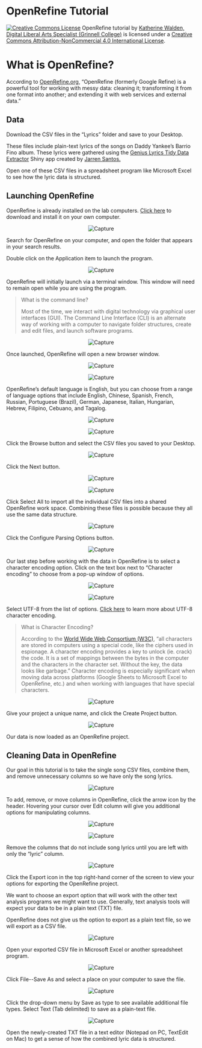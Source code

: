 # OpenRefine Tutorial

<a href="http://creativecommons.org/licenses/by-nc/4.0/" rel="license"><img style="border-width: 0;" src="https://i.creativecommons.org/l/by-nc/4.0/88x31.png" alt="Creative Commons License" /></a>
OpenRefine tutorial by <a href="dlac.grinnell.edu" rel="cc:attributionURL">Katherine Walden, Digital Liberal Arts Specialist (Grinnell College)</a> is licensed under a <a href="http://creativecommons.org/licenses/by-nc/4.0/" rel="license">Creative Commons Attribution-NonCommercial 4.0 International License</a>.

# What is OpenRefine?

According to [OpenRefine.org](http://openrefine.org/), “OpenRefine (formerly Google Refine) is a powerful tool for working with messy data: cleaning it; transforming it from one format into another; and extending it with web services and external data.”

## Data

Download the CSV files in the “Lyrics” folder and save to your Desktop.

These files include plain-text lyrics of the songs on Daddy Yankee’s Barrio Fino album. These lyrics were gathered using the [Genius Lyrics Tidy Data Extractor](https://dasil-jarren.shinyapps.io/genius-app/) Shiny app created by [Jarren Santos.](https://github.com/jarrenls)

Open one of these CSV files in a spreadsheet program like Microsoft Excel to see how the lyric data is structured. 

## Launching OpenRefine

OpenRefine is already installed on the lab computers. [Click here](http://openrefine.org/) to download and install it on your own computer.

<p align="center"><img class=" size-full wp-image-53 aligncenter" src="https://github.com/kwaldenphd/OpenRefine-tutorial/blob/master/screenshots/Capture_1.jpg?raw=true" alt="Capture" /></p>

Search for OpenRefine on your computer, and open the folder that appears in your search results.

Double click on the Application item to launch the program.

<p align="center"><img class=" size-full wp-image-53 aligncenter" src="https://github.com/kwaldenphd/OpenRefine-tutorial/blob/master/screenshots/Capture_2.jpg?raw=true" alt="Capture" /></p>

OpenRefine will initially launch via a terminal window. This window will need to remain open while you are using the program.

<blockquote>What is the command line?
  &nbsp;

Most of the time, we interact with digital technology via graphical user interfaces (GUI). The Command Line Interface (CLI) is an alternate way of working with a computer to navigate folder structures, create and edit files, and launch software programs.</blockquote>

<p align="center"><img class=" size-full wp-image-53 aligncenter" src="https://github.com/kwaldenphd/OpenRefine-tutorial/blob/master/screenshots/Capture_3.jpg?raw=true" alt="Capture" /></p>

Once launched, OpenRefine will open a new browser window.

<p align="center"><img class=" size-full wp-image-53 aligncenter" src="https://github.com/kwaldenphd/OpenRefine-tutorial/blob/master/screenshots/Capture_3a.jpg?raw=true" alt="Capture" /></p>

<p align="center"><img class=" size-full wp-image-53 aligncenter" src="https://github.com/kwaldenphd/OpenRefine-tutorial/blob/master/screenshots/Capture_3b.jpg?raw=true" alt="Capture" /></p>

OpenRefine’s default language is English, but you can choose from a range of language options that include English, Chinese, Spanish, French, Russian, Portuguese (Brazil), German, Japanese, Italian, Hungarian, Hebrew, Filipino, Cebuano, and Tagalog.

<p align="center"><img class=" size-full wp-image-53 aligncenter" src="https://github.com/kwaldenphd/OpenRefine-tutorial/blob/master/screenshots/Capture_5.jpg?raw=true" alt="Capture" /></p>


<p align="center"><img class=" size-full wp-image-53 aligncenter" src="https://github.com/kwaldenphd/OpenRefine-tutorial/blob/master/screenshots/Capture_4.jpg?raw=true" alt="Capture" /></p>

Click the Browse button and select the CSV files you saved to your Desktop. 

<p align="center"><img class=" size-full wp-image-53 aligncenter" src="https://github.com/kwaldenphd/OpenRefine-tutorial/blob/master/screenshots/Capture_5.jpg?raw=true" alt="Capture" /></p>

Click the Next button.

<p align="center"><img class=" size-full wp-image-53 aligncenter" src="https://github.com/kwaldenphd/OpenRefine-tutorial/blob/master/screenshots/Capture_6.jpg?raw=true" alt="Capture" /></p>

<p align="center"><img class=" size-full wp-image-53 aligncenter" src="https://github.com/kwaldenphd/OpenRefine-tutorial/blob/master/screenshots/Capture_7.jpg?raw=true" alt="Capture" /></p>

Click Select All to import all the individual CSV files into a shared OpenRefine work space. Combining these files is possible because they all use the same data structure.

<p align="center"><img class=" size-full wp-image-53 aligncenter" src="https://github.com/kwaldenphd/OpenRefine-tutorial/blob/master/screenshots/Capture_8.jpg?raw=true" alt="Capture" /></p>

Click the Configure Parsing Options button.

<p align="center"><img class=" size-full wp-image-53 aligncenter" src="https://github.com/kwaldenphd/OpenRefine-tutorial/blob/master/screenshots/Capture_9.jpg?raw=true" alt="Capture" /></p>

Our last step before working with the data in OpenRefine is to select a character encoding option. Click on the text box next to “Character encoding” to choose from a pop-up window of options.

<p align="center"><img class=" size-full wp-image-53 aligncenter" src="https://github.com/kwaldenphd/OpenRefine-tutorial/blob/master/screenshots/Capture_10.jpg?raw=true" alt="Capture" /></p>

<p align="center"><img class=" size-full wp-image-53 aligncenter" src="https://github.com/kwaldenphd/OpenRefine-tutorial/blob/master/screenshots/Capture_11.jpg?raw=true" alt="Capture" /></p>

Select UTF-8 from the list of options. [Click here](https://www.w3schools.com/charsets/ref_html_utf8.asp) to learn more about UTF-8 character encoding.

<blockquote>What is Character Encoding? 
  &nbsp;

According to the [World Wide Web Consortium (W3C)](https://www.w3.org/International/questions/qa-what-is-encoding), “all characters are stored in computers using a special code, like the ciphers used in espionage. A character encoding provides a key to unlock (ie. crack) the code. It is a set of mappings between the bytes in the computer and the characters in the character set. Without the key, the data looks like garbage.” Character encoding is especially significant when moving data across platforms (Google Sheets to Microsoft Excel to OpenRefine, etc.) and when working with languages that have special characters. </blockquote>

<p align="center"><img class=" size-full wp-image-53 aligncenter" src="https://github.com/kwaldenphd/OpenRefine-tutorial/blob/master/screenshots/Capture_12.jpg?raw=true" alt="Capture" /></p>

Give your project a unique name, and click the Create Project button.

<p align="center"><img class=" size-full wp-image-53 aligncenter" src="https://github.com/kwaldenphd/OpenRefine-tutorial/blob/master/screenshots/Capture_13.jpg?raw=true" alt="Capture" /></p>

Our data is now loaded as an OpenRefine project.

## Cleaning Data in OpenRefine

Our goal in this tutorial is to take the single song CSV files, combine them, and remove unnecessary columns so we have only the song lyrics. 

<p align="center"><img class=" size-full wp-image-53 aligncenter" src="https://github.com/kwaldenphd/OpenRefine-tutorial/blob/master/screenshots/Capture_14.jpg?raw=true" alt="Capture" /></p>

To add, remove, or move columns in OpenRefine, click the arrow icon by the header. Hovering your cursor over Edit column will give you additional options for manipulating columns.

<p align="center"><img class=" size-full wp-image-53 aligncenter" src="https://github.com/kwaldenphd/OpenRefine-tutorial/blob/master/screenshots/Capture_15.jpg?raw=true" alt="Capture" /></p>

<p align="center"><img class=" size-full wp-image-53 aligncenter" src="https://github.com/kwaldenphd/OpenRefine-tutorial/blob/master/screenshots/Capture_16.jpg?raw=true" alt="Capture" /></p>

Remove the columns that do not include song lyrics until you are left with only the “lyric” column.

<p align="center"><img class=" size-full wp-image-53 aligncenter" src="https://github.com/kwaldenphd/OpenRefine-tutorial/blob/master/screenshots/Capture_17.jpg?raw=true" alt="Capture" /></p>

Click the Export icon in the top right-hand corner of the screen to view your options for exporting the OpenRefine project.

We want to choose an export option that will work with the other text analysis programs we might want to use. Generally, text analysis tools will expect your data to be in a plain text (TXT) file. 

OpenRefine does not give us the option to export as a plain text file, so we will export as a CSV file.

<p align="center"><img class=" size-full wp-image-53 aligncenter" src="https://github.com/kwaldenphd/OpenRefine-tutorial/blob/master/screenshots/Capture_18.jpg?raw=true" alt="Capture" /></p>

Open your exported CSV file in Microsoft Excel or another spreadsheet program. 

<p align="center"><img class=" size-full wp-image-53 aligncenter" src="https://github.com/kwaldenphd/OpenRefine-tutorial/blob/master/screenshots/Capture_19.jpg?raw=true" alt="Capture" /></p>

Click File--Save As and select a place on your computer to save the file. 

<p align="center"><img class=" size-full wp-image-53 aligncenter" src="https://github.com/kwaldenphd/OpenRefine-tutorial/blob/master/screenshots/Capture_20.jpg?raw=true" alt="Capture" /></p>

Click the drop-down menu by Save as type to see available additional file types. Select Text (Tab delimited) to save as a plain-text file.

<p align="center"><img class=" size-full wp-image-53 aligncenter" src="https://github.com/kwaldenphd/OpenRefine-tutorial/blob/master/screenshots/Capture_21.jpg?raw=true" alt="Capture" /></p>

Open the newly-created TXT file in a text editor (Notepad on PC, TextEdit on Mac) to get a sense of how the combined lyric data is structured. 

